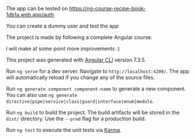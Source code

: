 The app can be tested on https://ng-course-recipe-book-1db1a.web.app/auth

You can create a dummy user and test the app

The project is made by following a complete Angular course.

I will make at some point more improvements :)

This project was generated with [Angular CLI](https://github.com/angular/angular-cli) version 7.3.5.

Run `ng serve` for a dev server. Navigate to `http://localhost:4200/`. The app will automatically reload if you change any of the source files.

Run `ng generate component component-name` to generate a new component. You can also use `ng generate directive|pipe|service|class|guard|interface|enum|module`.

Run `ng build` to build the project. The build artifacts will be stored in the `dist/` directory. Use the `--prod` flag for a production build.

Run `ng test` to execute the unit tests via [Karma](https://karma-runner.github.io).

